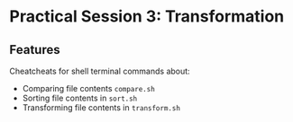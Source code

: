 # Practical Session 3: Transformation

## Features

Cheatcheats for shell terminal commands about:

- Comparing file contents `compare.sh`
- Sorting file contents in `sort.sh`
- Transforming file contents in `transform.sh`
